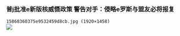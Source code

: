 ### 普j批准e新版核威慑政策 警告对手：侵略e罗斯与盟友必将报复
`15868360375e9532459d8cb.jpg (1920×1458)`<br>
![](https://media.dwnews.net/dw/2u2e_Cudglk_uDBO9AI0y5RNzVI%3D/320*0/media/images/dw/20200414/15868360375e9532459d8cb.jpg)
